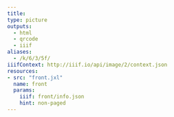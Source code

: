 ```yaml
---
title:
type: picture
outputs:
  - html
  - qrcode
  - iiif
aliases:
  - /k/6/3/5f/
iiifContext: http://iiif.io/api/image/2/context.json
resources:
- src: "front.jxl"
  name: front
  params:
    iiif: front/info.json
    hint: non-paged
---
```

